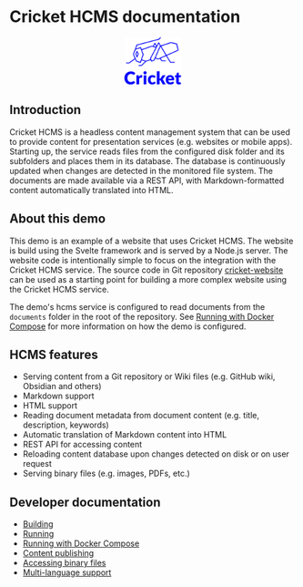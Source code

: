 # Cricket HCMS documentation

<p align="center">
    <img src="assets/cricket-logo.svg" width="20%">
</p>

## Introduction

Cricket HCMS is a headless content management system that can be used to provide content for presentation services (e.g. websites or mobile apps).
Starting up, the service reads files from the configured disk folder and its subfolders and places them in its database. The database is continuously updated when changes are detected in the monitored file system.
The documents are made available via a REST API, with Markdown-formatted content automatically translated into HTML.

## About this demo

This demo is an example of a website that uses Cricket HCMS. The website is build using the Svelte framework and is served by a Node.js server. The website code is intentionally simple to focus on the integration with the Cricket HCMS service.
The source code in Git repository [cricket-website](https://github.com/gskorupa/cricket-website) can be used as a starting point for building a more complex website using the Cricket HCMS service.

The demo's hcms service is configured to read documents from the `documents` folder in the root of the repository. See [Running with Docker Compose](running-with-docker-compose.md) for more information on how the demo is configured.

## HCMS features

- Serving content from a Git repository or Wiki files (e.g. GitHub wiki, Obsidian and others)
- Markdown support
- HTML support
- Reading document metadata from document content (e.g. title, description, keywords)
- Automatic translation of Markdown content into HTML
- REST API for accessing content
- Reloading content database upon changes detected on disk or on user request
- Serving binary files (e.g. images, PDFs, etc.)

## Developer documentation

- [Building](building.md)
- [Running](running.md)
- [Running with Docker Compose](running-with-docker-compose.md)
- [Content publishing](publishing.md)
- [Accessing binary files](binary-files.md)
- [Multi-language support](multi-language.md)

